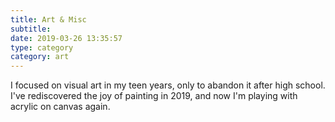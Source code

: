 ```yaml
---
title: Art & Misc
subtitle:
date: 2019-03-26 13:35:57
type: category
category: art
---
```


I focused on visual art in my teen years, only to abandon it after high school.
I've rediscovered the joy of painting in 2019, and now I'm playing with acrylic on canvas again.
